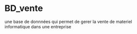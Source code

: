 # BD_vente
une base de donnnées qui permet de gerer la vente de materiel informatique dans une entreprise
